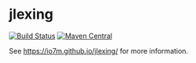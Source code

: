jlexing
===

[![Build Status](https://travis-ci.org/io7m/jlexing.svg)](https://travis-ci.org/io7m/jlexing)
[![Maven Central](https://maven-badges.herokuapp.com/maven-central/com.io7m.jlexing/io7m-jlexing/badge.png)](https://maven-badges.herokuapp.com/maven-central/com.io7m.jlexing/io7m-jlexing)

See https://io7m.github.io/jlexing/ for more information.
